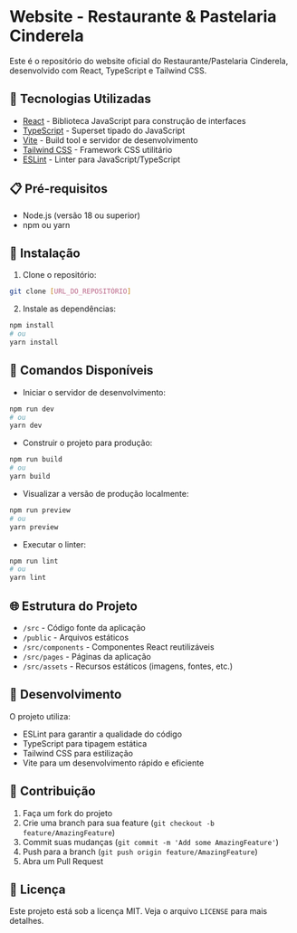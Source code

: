 # Website - Restaurante & Pastelaria Cinderela

Este é o repositório do website oficial do Restaurante/Pastelaria Cinderela, desenvolvido com React, TypeScript e Tailwind CSS.

## 🚀 Tecnologias Utilizadas

- [React](https://reactjs.org/) - Biblioteca JavaScript para construção de interfaces
- [TypeScript](https://www.typescriptlang.org/) - Superset tipado do JavaScript
- [Vite](https://vitejs.dev/) - Build tool e servidor de desenvolvimento
- [Tailwind CSS](https://tailwindcss.com/) - Framework CSS utilitário
- [ESLint](https://eslint.org/) - Linter para JavaScript/TypeScript

## 📋 Pré-requisitos

- Node.js (versão 18 ou superior)
- npm ou yarn

## 🔧 Instalação

1. Clone o repositório:
```bash
git clone [URL_DO_REPOSITÓRIO]
```

2. Instale as dependências:
```bash
npm install
# ou
yarn install
```

## 🚀 Comandos Disponíveis

- Iniciar o servidor de desenvolvimento:
```bash
npm run dev
# ou
yarn dev
```

- Construir o projeto para produção:
```bash
npm run build
# ou
yarn build
```

- Visualizar a versão de produção localmente:
```bash
npm run preview
# ou
yarn preview
```

- Executar o linter:
```bash
npm run lint
# ou
yarn lint
```

## 🌐 Estrutura do Projeto

- `/src` - Código fonte da aplicação
- `/public` - Arquivos estáticos
- `/src/components` - Componentes React reutilizáveis
- `/src/pages` - Páginas da aplicação
- `/src/assets` - Recursos estáticos (imagens, fontes, etc.)

## 📝 Desenvolvimento

O projeto utiliza:
- ESLint para garantir a qualidade do código
- TypeScript para tipagem estática
- Tailwind CSS para estilização
- Vite para um desenvolvimento rápido e eficiente

## 🤝 Contribuição

1. Faça um fork do projeto
2. Crie uma branch para sua feature (`git checkout -b feature/AmazingFeature`)
3. Commit suas mudanças (`git commit -m 'Add some AmazingFeature'`)
4. Push para a branch (`git push origin feature/AmazingFeature`)
5. Abra um Pull Request

## 📄 Licença

Este projeto está sob a licença MIT. Veja o arquivo `LICENSE` para mais detalhes. 